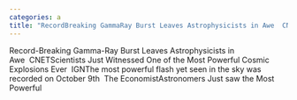 ```yaml
---
categories: a
title: "RecordBreaking GammaRay Burst Leaves Astrophysicists in Awe  CNET"
---
```

Record-Breaking Gamma-Ray Burst Leaves Astrophysicists in Awe&nbsp;&nbsp;CNETScientists Just Witnessed One of the Most Powerful Cosmic Explosions Ever&nbsp;&nbsp;IGNThe most powerful flash yet seen in the sky was recorded on October 9th&nbsp;&nbsp;The EconomistAstronomers Just saw the Most Powerful 